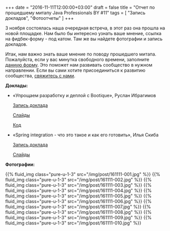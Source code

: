 +++
date = "2016-11-11T12:00:00+03:00"
draft = false
title = "Отчет по прошедшему митапу Java Professionals BY #11"
tags = [
	"Запись докладов",
	"Фотоотчеты"
]
+++

3 ноября состоялась наша очередная встреча, в этот раз она прошла на новой площадке. Нам было бы интересно узнать ваше мнение, ссылка на фидбек-форму - под катом. Там же вы найдете фотографии и запись докладов.

<!--more-->

Итак, нам важно знать ваше мнение по поводу прошедшего митапа. Пожалуйста, если у вас минутка свободного времени, заполните [данную форму](https://goo.gl/forms/T2JU89OFMGXqYDZ42). Это поможет нам развивать сообщество в нужном направлении. Если вы сами хотите присоединиться к развитию сообщества, [свяжитесь с нами](http://jprof.by/contact/).

**Доклады:**

 * «Упрощаем разработку и деплой с Bootique», Руслан Ибрагимов

	 [Запись доклада](https://www.youtube.com/watch?v=0C9bQjmS164)

	 [Слайды](http://slides.com/ruslanibragimov/introduction-in-bootique#/)

	 [Код](https://github.com/IRus/bootique-demo/tree/jprof11/7/bootique-gradle)

 * «Spring integration - что это такое и как его готовить», Илья Скиба

	 [Запись доклада](https://www.youtube.com/watch?v=DIRXR9gI_Rc)

	 [Слайды](https://www.slideshare.net/secret/bkbTolpDzzduFV)

**Фотографии:**

<div class="post_photos">

{{% fluid_img class="pure-u-1-3" src="/img/post/161111-001.jpg" %}}
{{% fluid_img class="pure-u-1-3" src="/img/post/161111-002.jpg" %}}
{{% fluid_img class="pure-u-1-3" src="/img/post/161111-003.jpg" %}}
{{% fluid_img class="pure-u-1-3" src="/img/post/161111-004.jpg" %}}
{{% fluid_img class="pure-u-1-3" src="/img/post/161111-005.jpg" %}}
{{% fluid_img class="pure-u-1-3" src="/img/post/161111-006.jpg" %}}
{{% fluid_img class="pure-u-1-3" src="/img/post/161111-007.jpg" %}}
{{% fluid_img class="pure-u-1-3" src="/img/post/161111-008.jpg" %}}
{{% fluid_img class="pure-u-1-3" src="/img/post/161111-009.jpg" %}}
{{% fluid_img class="pure-u-1-3" src="/img/post/161111-010.jpg" %}}

</div>
